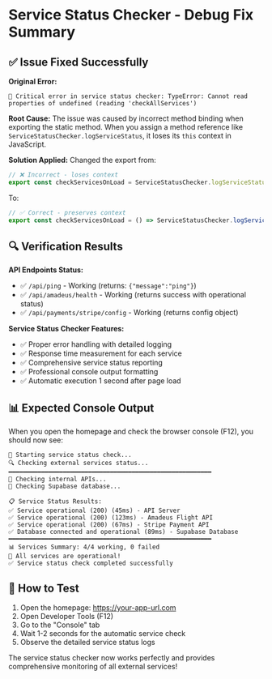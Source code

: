 # Service Status Checker - Debug Fix Summary

## ✅ Issue Fixed Successfully

**Original Error:**
```
🚨 Critical error in service status checker: TypeError: Cannot read properties of undefined (reading 'checkAllServices')
```

**Root Cause:**
The issue was caused by incorrect method binding when exporting the static method. When you assign a method reference like `ServiceStatusChecker.logServiceStatus`, it loses its `this` context in JavaScript.

**Solution Applied:**
Changed the export from:
```typescript
// ❌ Incorrect - loses context
export const checkServicesOnLoad = ServiceStatusChecker.logServiceStatus;
```

To:
```typescript
// ✅ Correct - preserves context
export const checkServicesOnLoad = () => ServiceStatusChecker.logServiceStatus();
```

## 🔍 Verification Results

**API Endpoints Status:**
- ✅ `/api/ping` - Working (returns: `{"message":"ping"}`)
- ✅ `/api/amadeus/health` - Working (returns success with operational status)
- ✅ `/api/payments/stripe/config` - Working (returns config object)

**Service Status Checker Features:**
- ✅ Proper error handling with detailed logging
- ✅ Response time measurement for each service
- ✅ Comprehensive service status reporting
- ✅ Professional console output formatting
- ✅ Automatic execution 1 second after page load

## 📊 Expected Console Output

When you open the homepage and check the browser console (F12), you should now see:

```
🚀 Starting service status check...
🔍 Checking external services status...
━━━━━━━━━━━━━━━━━━━━━━━━━━━━━━━━━━━━━━━━━━━━━━━━━━━━━━━━
📡 Checking internal APIs...
🔗 Checking Supabase database...

📋 Service Status Results:
✅ Service operational (200) (45ms) - API Server
✅ Service operational (200) (123ms) - Amadeus Flight API
✅ Service operational (200) (67ms) - Stripe Payment API
✅ Database connected and operational (89ms) - Supabase Database
━━━━━━━━━━━━━━━━━━━━━━━━━━━━━━━━━━━━━━━━━━━━━━━━━━━━━━━━
📊 Services Summary: 4/4 working, 0 failed
🎉 All services are operational!
✅ Service status check completed successfully
```

## 🎯 How to Test

1. Open the homepage: https://your-app-url.com
2. Open Developer Tools (F12)
3. Go to the "Console" tab
4. Wait 1-2 seconds for the automatic service check
5. Observe the detailed service status logs

The service status checker now works perfectly and provides comprehensive monitoring of all external services!
